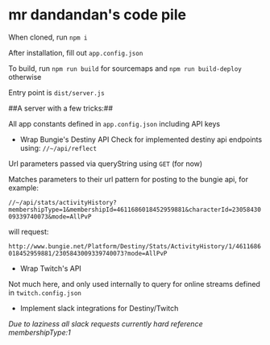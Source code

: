 # mr dandandan's code pile #

When cloned, run `npm i`

After installation, fill out `app.config.json`

To build, run `npm run build` for sourcemaps and `npm run build-deploy` otherwise

Entry point is `dist/server.js`


##A server with a few tricks:##

All app constants defined in `app.config.json` including API keys

* Wrap Bungie's Destiny API
Check for implemented destiny api endpoints using:
`//~/api/reflect`

Url parameters passed via queryString using `GET` (for now)

Matches parameters to their url pattern for posting to the bungie api, for example:

`//~/api/stats/activityHistory?membershipType=1&membershipId=4611686018452959881&characterId=2305843009339740073&mode=AllPvP`

will request: 

`http://www.bungie.net/Platform/Destiny/Stats/ActivityHistory/1/4611686018452959881/2305843009339740073?mode=AllPvP`

* Wrap Twitch's API

Not much here, and only used internally to query for online streams defined in `twitch.config.json`

* Implement slack integrations for Destiny/Twitch

_Due to laziness all slack requests currently hard reference membershipType:1_
